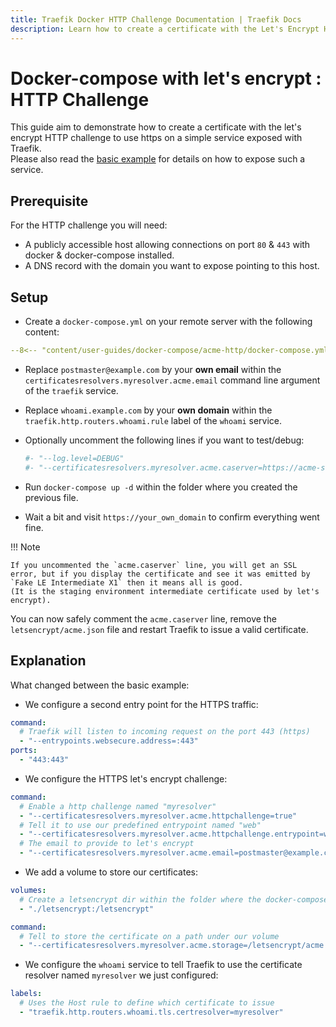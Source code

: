 ```yaml
---
title: Traefik Docker HTTP Challenge Documentation | Traefik Docs
description: Learn how to create a certificate with the Let's Encrypt HTTP challenge to use HTTPS on a Service exposed with Traefik Proxy. Read the technical documentation.
---
```


# Docker-compose with let's encrypt : HTTP Challenge

This guide aim to demonstrate how to create a certificate with the let's encrypt HTTP challenge to use https on a simple service exposed with Traefik.  
Please also read the [basic example](../basic-example) for details on how to expose such a service.  

## Prerequisite

For the HTTP challenge you will need:

- A publicly accessible host allowing connections on port `80` & `443` with docker & docker-compose installed.
- A DNS record with the domain you want to expose pointing to this host.

## Setup

- Create a `docker-compose.yml` on your remote server with the following content:

```yaml
--8<-- "content/user-guides/docker-compose/acme-http/docker-compose.yml"
```

- Replace `postmaster@example.com` by your **own email** within the `certificatesresolvers.myresolver.acme.email` command line argument of the `traefik` service.
- Replace `whoami.example.com` by your **own domain** within the `traefik.http.routers.whoami.rule` label of the `whoami` service.
- Optionally uncomment the following lines if you want to test/debug:

	```yaml
	#- "--log.level=DEBUG"
	#- "--certificatesresolvers.myresolver.acme.caserver=https://acme-staging-v02.api.letsencrypt.org/directory"
	```

- Run `docker-compose up -d` within the folder where you created the previous file.
- Wait a bit and visit `https://your_own_domain` to confirm everything went fine.

!!! Note

    If you uncommented the `acme.caserver` line, you will get an SSL error, but if you display the certificate and see it was emitted by `Fake LE Intermediate X1` then it means all is good.
    (It is the staging environment intermediate certificate used by let's encrypt).  
   You can now safely comment the `acme.caserver` line, remove the `letsencrypt/acme.json` file and restart Traefik to issue a valid certificate.

## Explanation

What changed between the basic example:

- We configure a second entry point for the HTTPS traffic:

```yaml
command:
  # Traefik will listen to incoming request on the port 443 (https)
  - "--entrypoints.websecure.address=:443"
ports:
  - "443:443"
```

- We configure the HTTPS let's encrypt challenge:

```yaml
command:
  # Enable a http challenge named "myresolver"
  - "--certificatesresolvers.myresolver.acme.httpchallenge=true"
  # Tell it to use our predefined entrypoint named "web"
  - "--certificatesresolvers.myresolver.acme.httpchallenge.entrypoint=web"
  # The email to provide to let's encrypt
  - "--certificatesresolvers.myresolver.acme.email=postmaster@example.com"
```

- We add a volume to store our certificates:

```yaml
volumes:
  # Create a letsencrypt dir within the folder where the docker-compose file is
  - "./letsencrypt:/letsencrypt"

command:
  # Tell to store the certificate on a path under our volume
  - "--certificatesresolvers.myresolver.acme.storage=/letsencrypt/acme.json"
```

- We configure the `whoami` service to tell Traefik to use the certificate resolver named `myresolver` we just configured:

```yaml
labels:
  # Uses the Host rule to define which certificate to issue
  - "traefik.http.routers.whoami.tls.certresolver=myresolver"
```
